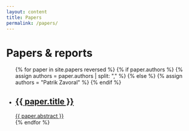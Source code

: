 ```yaml
---
layout: content
title: Papers
permalink: /papers/
---
```


# Papers & reports

<ul class="papers no-a">
{% for paper in site.papers reversed %}
    {% if paper.authors %}
        {% assign authors = paper.authors | split: "," %}
    {% else %}
        {% assign authors = "Patrik Zavoral" %}
    {% endif %}
    <li class="slide-from-bottom">
    <a href="{{ paper.link }}" class="paper">
    <div>
      <h2>{{ paper.title }}</h2>
      <div class="abstract">
      {{ paper.abstract }}
      </div>
    </div>
    </a>
    </li>
{% endfor %}
</ul>
